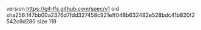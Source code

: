version https://git-lfs.github.com/spec/v1
oid sha256:f47bb00a2376d7fdd327458c921eff048b632482e528bdc41b820f2542c9d280
size 119
